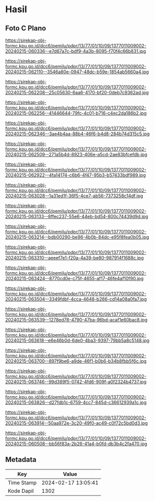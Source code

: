 # Hasil

## Foto C Plano

https://sirekap-obj-formc.kpu.go.id/dcc6/pemilu/pdpr/13/77/01/10/09/1377011009002-20240215-060336--e7d67a7c-bdf9-4a3b-8095-f70f4c66b831.jpg

https://sirekap-obj-formc.kpu.go.id/dcc6/pemilu/pdpr/13/77/01/10/09/1377011009002-20240215-062110--3546a80e-0947-48dc-b59e-1854ab5660a4.jpg

https://sirekap-obj-formc.kpu.go.id/dcc6/pemilu/pdpr/13/77/01/10/09/1377011009002-20240215-062208--25c05630-6aa6-4170-bf20-0deb7c9362ad.jpg

https://sirekap-obj-formc.kpu.go.id/dcc6/pemilu/pdpr/13/77/01/10/09/1377011009002-20240215-062256--41446644-79fc-4c01-b716-c4ec2da186b2.jpg

https://sirekap-obj-formc.kpu.go.id/dcc6/pemilu/pdpr/13/77/01/10/09/1377011009002-20240215-062346--3ae4b4aa-88b4-46f6-b4d8-284b74d315c5.jpg

https://sirekap-obj-formc.kpu.go.id/dcc6/pemilu/pdpr/13/77/01/10/09/1377011009002-20240215-062509--271a5b4d-8923-406e-a5cd-2ae83bfcefdb.jpg

https://sirekap-obj-formc.kpu.go.id/dcc6/pemilu/pdpr/13/77/01/10/09/1377011009002-20240215-062922--4fa14174-c6b6-4f47-95b3-b57433bdf989.jpg

https://sirekap-obj-formc.kpu.go.id/dcc6/pemilu/pdpr/13/77/01/10/09/1377011009002-20240215-063028--1a31ed1f-36f5-4ce7-ab56-7373258c14df.jpg

https://sirekap-obj-formc.kpu.go.id/dcc6/pemilu/pdpr/13/77/01/10/09/1377011009002-20240215-063133--8ffec237-55e6-44eb-bd54-800c74439d9d.jpg

https://sirekap-obj-formc.kpu.go.id/dcc6/pemilu/pdpr/13/77/01/10/09/1377011009002-20240215-063214--bdb00290-be96-4b0b-84dc-e95f8fea0b05.jpg

https://sirekap-obj-formc.kpu.go.id/dcc6/pemilu/pdpr/13/77/01/10/09/1377011009002-20240215-063310--aeeef7e1-f20a-4a39-be80-987914f1688c.jpg

https://sirekap-obj-formc.kpu.go.id/dcc6/pemilu/pdpr/13/77/01/10/09/1377011009002-20240215-063424--8770cd0e-c75f-4655-af17-46fe4af10f90.jpg

https://sirekap-obj-formc.kpu.go.id/dcc6/pemilu/pdpr/13/77/01/10/09/1377011009002-20240215-063504--3349fdbf-4cca-4648-b266-cd14a08a0fa7.jpg

https://sirekap-obj-formc.kpu.go.id/dcc6/pemilu/pdpr/13/77/01/10/09/1377011009002-20240215-063539--1278ed78-4790-47ba-96bd-acaf1e60bac8.jpg

https://sirekap-obj-formc.kpu.go.id/dcc6/pemilu/pdpr/13/77/01/10/09/1377011009002-20240215-063618--e6e46b0d-6de0-4ba3-9397-79bb5a8c5148.jpg

https://sirekap-obj-formc.kpu.go.id/dcc6/pemilu/pdpr/13/77/01/10/09/1377011009002-20240215-063700--897f9be6-a9de-46f1-b0b6-b34b8fbb5f6c.jpg

https://sirekap-obj-formc.kpu.go.id/dcc6/pemilu/pdpr/13/77/01/10/09/1377011009002-20240215-063746--99d389f5-0742-4fd6-909f-a0f2324b4737.jpg

https://sirekap-obj-formc.kpu.go.id/dcc6/pemilu/pdpr/13/77/01/10/09/1377011009002-20240215-063826--d27fdb1c-6759-4cc7-845d-c36612939a1c.jpg

https://sirekap-obj-formc.kpu.go.id/dcc6/pemilu/pdpr/13/77/01/10/09/1377011009002-20240215-063914--50aa972e-3c20-49f0-ac49-c0f72c5bd0d3.jpg

https://sirekap-obj-formc.kpu.go.id/dcc6/pemilu/pdpr/13/77/01/10/09/1377011009002-20240215-060508--bb56f83a-2b26-41a4-b0fd-db3b4c2fa470.jpg


## Metadata

| Key        | Value               |
| ---------- | ------------------- |
| Time Stamp | 2024-02-17 13:05:41 |
| Kode Dapil | 1302                |



